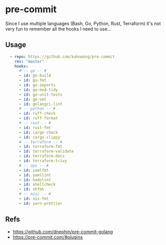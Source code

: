 # pre-commit

Since I use multiple languages (Bash, Go, Python, Rust, Terraform) it's not very fun to remember all the hooks I need to use...

## Usage

```yaml
  - repo: https://github.com/kahnwong/pre-commit
    rev: "master"
    hooks:
      # -- go -- #
      - id: go-build
      - id: go-fmt
      - id: go-imports
      - id: go-mod-tidy
      - id: go-unit-tests
      - id: go-vet
      - id: golangci-lint
      # -- python -- #
      - id: ruff-check
      - id: ruff-format
      # -- rust -- #
      - id: rust-fmt
      - id: cargo-check
      - id: cargo-clippy
      # -- terraform -- #
      - id: terraform-fmt
      - id: terraform-validate
      - id: terraform-docs
      - id: terraform-trivy
      # -- ops -- #
      - id: yamlfmt
      - id: yamllint
      - id: hadolint
      - id: shellcheck
      - id: shfmt
      # -- misc -- #
      - id: nix-fmt
      - id: yarn-prettier
```

## Refs

- <https://github.com/dnephin/pre-commit-golang>
- <https://pre-commit.com/#plugins>
